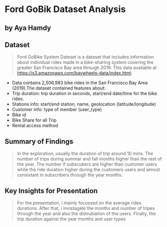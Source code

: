 # Ford GoBik Dataset Analysis
## by Aya Hamdy


## Dataset

> Ford GoBike System Dateset is a dateset that includes information about individual rides made in a bike-sharing system covering the greater San Francisco Bay area through 2019. This data avaliable at https://s3.amazonaws.com/baywheels-data/index.html. 

- Data contains 2,506,983 bike rides in the San Francisco Bay Area (2019).The dataset contained features about:
- Trip duration: trip duration in seconds, start/end date/time for the bike rides.
- Stations info: start/end station, name, geolocation (latitude/longitude)
- Customer info: type of member (user_type)
- Bike id
- Bike Share for all Trip
- Rental access method


## Summary of Findings

> In the exploration, usually the duration of trip around 10 mins. The number of trips during summar and fall months higher than the rest of the year. The number if subscubers are higher than customer users while the ride duration higher during the customers users and almost consistant in subscribers through the year months.


## Key Insights for Presentation

> For the presentation, i mainly focussed on the average rides durations. After that, i invistagate the months and number of tripes through the year and also the distrubiation of the users. Finally, the trip duration against the year months and user types
